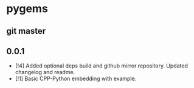 # pygems

## git master

## 0.0.1

* [!4] Added optional deps build and github mirror repository. Updated changelog and readme.
* [!1] Basic CPP-Python embedding with example.
